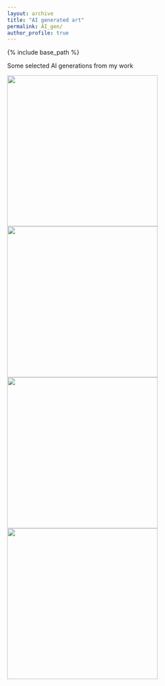 ```yaml
---
layout: archive
title: "AI generated art"
permalink: AI_gen/
author_profile: true
---
```



{% include base_path %}

Some selected AI generations from my work


<img src="/images/red_head.jpeg" style="height:350px;">
<img src="/images/bear_house.jpeg" style="height:350px;">
<img src="/images/sign_holder.jpeg" style="height:350px;">
<img src="/images/work_lightning.jpeg" style="height:350px;">
